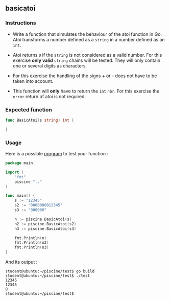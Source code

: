 ## basicatoi

### Instructions

- Write a function that simulates the behaviour of the atoi function in Go. Atoi transforms a number defined as a `string` in a number defined as an `int`.

- Atoi returns `0` if the `string` is not considered as a valid number. For this exercise **only valid** `string` chains will be tested. They will only contain one or several digits as characters.

- For this exercise the handling of the signs + or - does not have to be taken into account.

- This function will **only** have to return the `int` `nbr`. For this exercise the `error` return of atoi is not required.

### Expected function

```go
func BasicAtoi(s string) int {

}
```

### Usage

Here is a possible [program](TODO-LINK) to test your function :

```go
package main

import (
	"fmt"
	piscine ".."
)

func main() {
	s := "12345"
	s2 := "0000000012345"
	s3 := "000000"

	n := piscine.BasicAtoi(s)
	n2 := piscine.BasicAtoi(s2)
	n3 := piscine.BasicAtoi(s3)

	fmt.Println(n)
	fmt.Println(n2)
	fmt.Println(n3)
}
```

And its output :

```console
student@ubuntu:~/piscine/test$ go build
student@ubuntu:~/piscine/test$ ./test
12345
12345
0
student@ubuntu:~/piscine/test$
```
